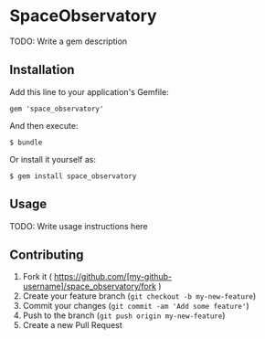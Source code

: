 # SpaceObservatory

TODO: Write a gem description

## Installation

Add this line to your application's Gemfile:

    gem 'space_observatory'

And then execute:

    $ bundle

Or install it yourself as:

    $ gem install space_observatory

## Usage

TODO: Write usage instructions here

## Contributing

1. Fork it ( https://github.com/[my-github-username]/space_observatory/fork )
2. Create your feature branch (`git checkout -b my-new-feature`)
3. Commit your changes (`git commit -am 'Add some feature'`)
4. Push to the branch (`git push origin my-new-feature`)
5. Create a new Pull Request
